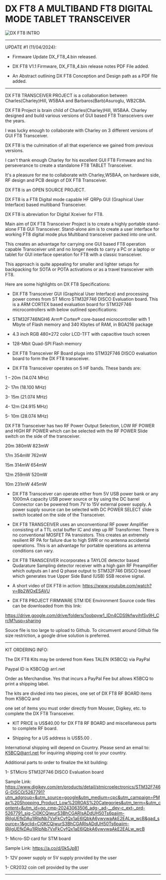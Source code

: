 # DX FT8  A MULTIBAND FT8 DIGITAL MODE TABLET TRANSCEIVER

![DX FT8 INTRO](https://github.com/user-attachments/assets/408df1d6-2f16-4091-8fff-48c7fffb95d2)

----------------------------------------------------------------------------------------------------------------------------------

UPDATE #1 (11/04/2024):

- Firmware Update DX_FT8_4.bin released.

- DX FT8 V1.1 Firmware, DX_FT8_4.bin release notes PDF File added.

- An Abstract outlining DX FT8 Conception and Design path as a PDF file added.

-----------------------------------------------------------------------------------------------------------------------------------

DX FT8 TRANSCEIVER PROJECT is a collaboration between Charles(Charley)Hill, W5BAA and Barbaros(Barb)Asuroglu, WB2CBA.

DX FT8 Project is brain child of Charles(Charley)Hill, W5BAA. Charley designed and build various versions of GUI based FT8 Transceivers over the years. 

I was lucky enough to collaborate with Charley on 3 different versions of GUI FT8 Transceiver.

DX FT8 is the culmination of all that experience we gained from previous versions.

I can't thank enough Charley for his excellent GUI FT8 Firmware and his perseverance to create a standalone FT8 TABLET Transceiver.

It's a pleasure for me to collaborate with Charley,W5BAA, on hardware side, RF design and PCB design of DX FT8 Transceiver.

DX FT8 is an OPEN SOURCE PROJECT.

DX FT8 is a FT8 Digital mode capable HF QRPp GUI (Graphical User Interface) based multiband Transceiver.

DX FT8 is abreviation for Digital Xceiver for FT8. 

Main aim of DX FT8 Transceiver Project is to create a highly portable stand-alone FT8 GUI Transceiver. Stand-alone aim is to create a user interface for working FT8 digital mode plus Multiband transceiver packed into one unit. 

This creates an advantage for carrying one GUI based FT8 operation capable Transceiver unit and no longer needs to carry a PC or a laptop or tablet for GUI interface operation for FT8 with a classic transceiver. 

This approach is quite appealing for smaller and lighter setups for backpacking for SOTA or POTA activations or as a travel transceiver with FT8.  

Here are some highlights on DX FT8 Specifications:

-	DX FT8 Transceiver GUI (Graphical User Interface) and processing power comes from ST Micro STM32F746 DISCO Evaluation board. This is a ARM CORTEX based evaluation board for STM32F746 microcontrollers with below outlined specifications: 

-	STM32F746NGH6 Arm® Cortex® core-based microcontroller with 1 Mbyte of Flash memory and 340 Kbytes of RAM, in BGA216 package 

-	4.3 inch RGB 480×272 color LCD-TFT with capacitive touch screen 

-	128-Mbit Quad-SPI Flash memory
 
-	DX FT8 Transceiver RF Board plugs into STM32F746 DISCO evaluation board to form the DX FT8 transceiver. 

-	DX FT8 Transceiver operates on 5 HF bands. These bands are:
  
1 – 20m (14.074 MHz)

2- 17m (18.100 MHz)

3- 15m (21.074 MHz)

4- 12m (24.915 MHz)

5- 10m (28.074 MHz)

DX FT8 Transceiver has two RF Power Output Selection, LOW RF POWER and HIGH RF POWER which can be selected with the RF POWER Slide switch on the side of the transceiver.

20m	   380mW	       823mW

17m	   354mW	       762mW

15m	   314mW	       654mW

12m	   259mW	       520mW

10m	   231mW	       445mW

-	DX FT8 Transceiver can operate either from 5V USB power bank or any 1000mA capacity USB power source or by using the DC barrel Connector can be powered from 7V to 15V external power supply. A power supply source can be selected with DC POWER SELECT slide switch located on the side of the Transceiver. 

-	DX FT8 TRANSCEIVER uses an unconventional RF power Amplifier consisting of a TTL octal buffer IC and step up RF Transformer. There is no conventional MOSFET PA transistors. This creates an extremely resilient RF PA for failure due to high SWR or no antenna accidental operations.  This is an advantage for portable operations as antenna conditions can vary.

-	DX FT8 TRANSCEIVER incorporates a TAYLOE detector based Qudarature Sampling detector receiver with a high gain RF Preamplifier which outputs an I and Q phase output to STM32F746 DISCO board which generates true Upper Side Band (USB) SSB receive signal. 

-	A short video of DX FT8 in action:
  https://www.youtube.com/watch?v=8b2WOxESAVU

- DX FT8 PROJECT FIRMWARE STM IDE Environment Source code files can be downloaded from this link:

https://drive.google.com/drive/folders/1oobpyw1_IDn4CDS9kfwyihfSv9H_CrcM?usp=sharing

Souce file is too large to upload to Github. To circumvent around Github file size restriction, a google drive solution is preferred.

 	



---------------------------------------------------------------------------------------------------------------
KIT ORDERING INFO:
 
The DX FT8 Kits may be ordered from Kees TALEN (K5BCQ) via PayPal 

Paypal ID is  K5BCQ@ arrl.net

Order as Merchandise. Yes that incurs a PayPal Fee but allows K5BCQ to print a shipping label.
 
The kits are divided into two pieces, one set of DX FT8 RF BOARD items from K5BCQ and 

one set of items you must order directly from Mouser, Digikey, etc. to complete the DX FT8 
Transceiver.
 
                        
-	KIT PRICE is US$40.00 for DX FT8 RF BOARD and miscellaneous parts to complete RF board.
      
-	 Shipping for a US address is US$5.00 . 

International shipping will depend on Country. Please send an email to: K5BCQ@arrl.net for inquiring shipping cost to your country.
 
Additional parts to order to finalize the kit building:

1-	STMicro STM32F746 DISCO Evaluation board

Sample Link: 
https://www.digikey.com/en/products/detail/stmicroelectronics/STM32F746G-DISCO/5267791?utm_adgroup=&utm_source=google&utm_medium=cpc&utm_campaign=PMax%20Shopping_Product_Low%20ROAS%20Categories&utm_term=&utm_content=&utm_id=go_cmp-20243063506_adg-_ad-__dev-c_ext-_prd-5267791_sig-Cj0KCQjwurS3BhCGARIsADdUH50Ts6paiim-lRjlgUEfkDAu1IRlpNb7VxFkCvfQx1aE6lQbkA6ywvwaAkE2EALw_wcB&gad_source=1&gclid=Cj0KCQjwurS3BhCGARIsADdUH50Ts6paiim-lRjlgUEfkDAu1IRlpNb7VxFkCvfQx1aE6lQbkA6ywvwaAkE2EALw_wcB

1-	Micro-SD card for STM board  

Sample Link: 
https://a.co/d/0k5Jp81


1-	12V power supply or 5V supply provided by the user

1-	CR2032 coin cell provided by the user

 
------------------------------------------------------------------------------------------------------------ 









